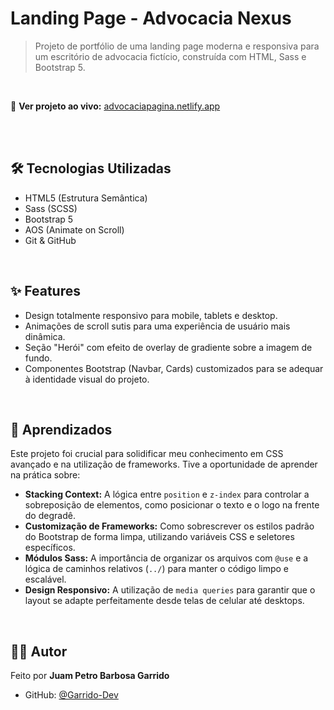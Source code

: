 # Landing Page - Advocacia Nexus

> Projeto de portfólio de uma landing page moderna e responsiva para um escritório de advocacia fictício, construída com HTML, Sass e Bootstrap 5.

<br>

🔗 **Ver projeto ao vivo:** [advocaciapagina.netlify.app](https://advocaciapagina.netlify.app/)

<br>


<br>

## 🛠️ Tecnologias Utilizadas
* HTML5 (Estrutura Semântica)
* Sass (SCSS)
* Bootstrap 5
* AOS (Animate on Scroll)
* Git & GitHub

<br>

## ✨ Features
* Design totalmente responsivo para mobile, tablets e desktop.
* Animações de scroll sutis para uma experiência de usuário mais dinâmica.
* Seção "Herói" com efeito de overlay de gradiente sobre a imagem de fundo.
* Componentes Bootstrap (Navbar, Cards) customizados para se adequar à identidade visual do projeto.

<br>

## 🧠 Aprendizados
Este projeto foi crucial para solidificar meu conhecimento em CSS avançado e na utilização de frameworks. Tive a oportunidade de aprender na prática sobre:

* **Stacking Context:** A lógica entre `position` e `z-index` para controlar a sobreposição de elementos, como posicionar o texto e o logo na frente do degradê.
* **Customização de Frameworks:** Como sobrescrever os estilos padrão do Bootstrap de forma limpa, utilizando variáveis CSS e seletores específicos.
* **Módulos Sass:** A importância de organizar os arquivos com `@use` e a lógica de caminhos relativos (`../`) para manter o código limpo e escalável.
* **Design Responsivo:** A utilização de `media queries` para garantir que o layout se adapte perfeitamente desde telas de celular até desktops.

<br>

## 👨‍💻 Autor
Feito por **Juam Petro Barbosa Garrido**


* GitHub: [@Garrido-Dev](https://github.com/Garrido-Dev)
